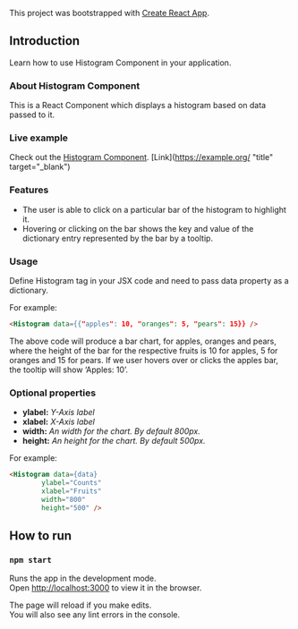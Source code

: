 This project was bootstrapped with [Create React App](https://github.com/facebook/create-react-app).

## Introduction

Learn how to use Histogram Component in your application.


### About Histogram Component

This is a React Component which displays a histogram based on data passed to it.

### Live example

Check out the [Histogram Component](https://bbatjargal.github.io/histogram-chart/).
[Link](https://example.org/ "title" target="_blank")

### Features

- The user is able to click on a particular bar of the histogram to highlight it.
- Hovering or clicking on the bar shows the key and value of the dictionary entry represented by the bar by a tooltip.

### Usage

Define Histogram tag in your JSX code and need to pass data property as a dictionary.

For example:

```html
<Histogram data={{"apples": 10, "oranges": 5, "pears": 15}} />
```

The above code will produce a bar chart, for apples, oranges and pears, where the height of the bar for the respective fruits is 10 for apples, 5 for oranges and 15 for pears. If we user hovers over or clicks the apples bar, the tooltip will show ‘Apples: 10’.

### Optional properties
- <strong>ylabel:</strong> <em>Y-Axis label</em>
- <strong>xlabel:</strong> <em>X-Axis label</em>
- <strong>width:</strong> <em>An width for the chart. By default 800px.</em>
- <strong>height:</strong> <em>An height for the chart. By default 500px.</em>

For example:

```html
<Histogram data={data} 
        ylabel="Counts" 
        xlabel="Fruits"
        width="800"
        height="500" />
```


## How to run

### `npm start`

Runs the app in the development mode.<br />
Open [http://localhost:3000](http://localhost:3000) to view it in the browser.

The page will reload if you make edits.<br />
You will also see any lint errors in the console.
